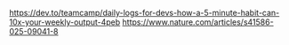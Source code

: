 https://dev.to/teamcamp/daily-logs-for-devs-how-a-5-minute-habit-can-10x-your-weekly-output-4peb
https://www.nature.com/articles/s41586-025-09041-8